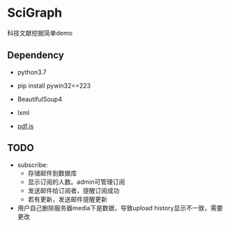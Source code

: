 # SciGraph
科技文献挖掘简单demo

## Dependency
- python3.7

- pip install pywin32==223

- BeautifulSoup4
- lxml

- [pdf.js]( http://mozilla.github.io/pdf.js/)

## TODO
- subscribe: 
	- 存储邮件到数据库
	- 显示订阅的人数。admin可管理订阅
	- 发送邮件给订阅者，提醒订阅成功
	- 若有更新，发送邮件提醒更新
- 用户自己删除服务器media下是数据，导致upload history显示不一致，需要更改
